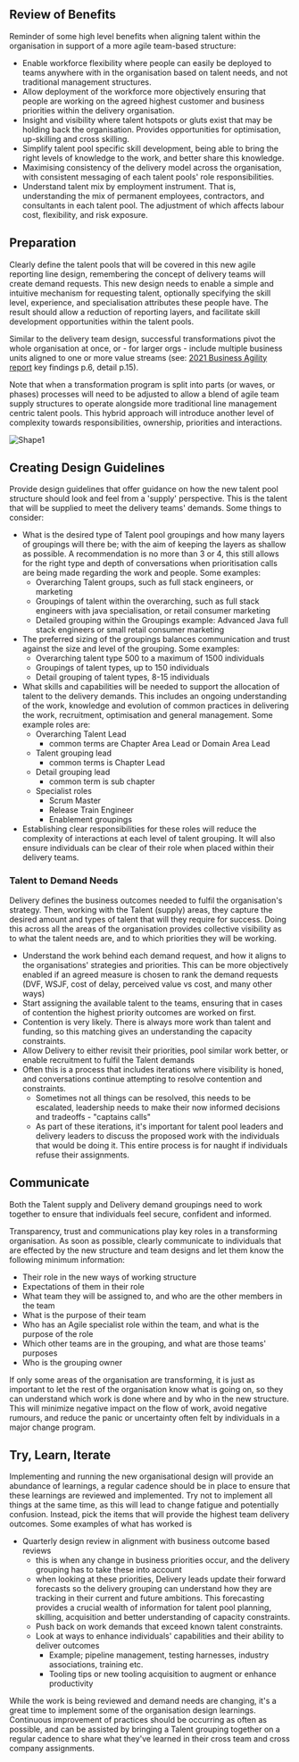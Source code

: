 ## **Review of Benefits**

Reminder of some high level benefits when aligning talent within the organisation in support of a more agile team-based structure:

- Enable workforce flexibility where people can easily be deployed to teams anywhere with in the organisation based on talent needs, and not traditional management structures.
- Allow deployment of the workforce more objectively ensuring that people are working on the agreed highest customer and business priorities within the delivery organisation.
- Insight and visibility where talent hotspots or gluts exist that may be holding back the organisation. Provides opportunities for optimisation, up-skilling and cross skilling.
- Simplify talent pool specific skill development, being able to bring the right levels of knowledge to the work, and better share this knowledge.
- Maximising consistency of the delivery model across the organisation, with consistent messaging of each talent pools&#39; role responsibilities.
- Understand talent mix by employment instrument. That is, understanding the mix of permanent employees, contractors, and consultants in each talent pool. The adjustment of which affects labour cost, flexibility, and risk exposure.

## **Preparation**

Clearly define the talent pools that will be covered in this new agile reporting line design, remembering the concept of delivery teams will create demand requests. This new design needs to enable a simple and intuitive mechanism for requesting talent, optionally specifying the skill level, experience, and specialisation attributes these people have. The result should allow a reduction of reporting layers, and facilitate skill development opportunities within the talent pools.

Similar to the delivery team design, successful transformations pivot the whole organisation at once, or - for larger orgs - include multiple business units aligned to one or more value streams (see: [2021 Business Agility report](https://api.businessagility.institute/storage/files/download-research/BAI-Business-Agility-Report-2021.pdf) key findings p.6, detail p.15).

Note that when a transformation program is split into parts (or waves, or phases) processes will need to be adjusted to allow a blend of agile team supply structures to operate alongside more traditional line management centric talent pools. This hybrid approach will introduce another level of complexity towards responsibilities, ownership, priorities and interactions.

![Shape1](RackMultipart20220129-4-34s0ug_html_49ac0cb03196381.gif)

## **Creating Design Guidelines**

Provide design guidelines that offer guidance on how the new talent pool structure should look and feel from a &#39;supply&#39; perspective. This is the talent that will be supplied to meet the delivery teams&#39; demands.  Some things to consider:

- What is the desired type of Talent pool groupings and how many layers of groupings will there be; with the aim of keeping the layers as shallow as possible. A recommendation is no more than 3 or 4, this still allows for the right type and depth of conversations when prioritisation calls are being made regarding the work and people. Some examples:
  - Overarching Talent groups, such as full stack engineers, or marketing
  - Groupings of talent within the overarching, such as full stack engineers with java specialisation, or retail consumer marketing
  - Detailed grouping within the Groupings example: Advanced Java full stack engineers or small retail consumer marketing
- The preferred sizing of the groupings balances communication and trust against the size and level of the grouping. Some examples:
  - Overarching talent type 500 to a maximum of 1500 individuals
  - Groupings of talent types, up to 150 individuals
  - Detail grouping of talent types, 8-15 individuals
- What skills and capabilities will be needed to support the allocation of talent to the delivery demands. This includes an ongoing understanding of the work, knowledge and evolution of common practices in delivering the work, recruitment, optimisation and general management. Some example roles are:
  - Overarching Talent Lead
    - common terms are Chapter Area Lead or Domain Area Lead
  - Talent grouping lead
    - common terms is Chapter Lead
  - Detail grouping lead
    - common term is sub chapter
  - Specialist roles
    - Scrum Master
    - Release Train Engineer
    - Enablement groupings
- Establishing clear responsibilities for these roles will reduce the complexity of interactions at each level of talent grouping. It will also ensure individuals can be clear of their role when placed within their delivery teams.

### Talent to Demand Needs

Delivery defines the business outcomes needed to fulfil the organisation&#39;s strategy. Then, working with the Talent (supply) areas, they capture the desired amount and types of talent that will they require for success. Doing this across all the areas of the organisation provides collective visibility as to what the talent needs are, and to which priorities they will be working.

- Understand the work behind each demand request, and how it aligns to the organisations&#39; strategies and priorities. This can be more objectively enabled if an agreed measure is chosen to rank the demand requests (DVF, WSJF, cost of delay, perceived value vs cost, and many other ways)
- Start assigning the available talent to the teams, ensuring that in cases of contention the highest priority outcomes are worked on first.
- Contention is very likely. There is always more work than talent and funding, so this matching gives an understanding the capacity constraints.
- Allow Delivery to either revisit their priorities, pool similar work better, or enable recruitment to fulfil the Talent demands
- Often this is a process that includes iterations where visibility is honed, and conversations continue attempting to resolve contention and constraints.
  - Sometimes not all things can be resolved, this needs to be escalated, leadership needs to make their now informed decisions and tradeoffs - &quot;captains calls&quot;
  - As part of these iterations, it&#39;s important for talent pool leaders and delivery leaders to discuss the proposed work with the individuals that would be doing it. This entire process is for naught if individuals refuse their assignments.

## **Communicate**

Both the Talent supply and Delivery demand groupings need to work together to ensure that individuals feel secure, confident and informed.

Transparency, trust and communications play key roles in a transforming organisation. As soon as possible, clearly communicate to individuals that are effected by the new structure and team designs and let them know the following minimum information:

- Their role in the new ways of working structure
- Expectations of them in their role
- What team they will be assigned to, and who are the other members in the team
- What is the purpose of their team
- Who has an Agile specialist role within the team, and what is the purpose of the role
- Which other teams are in the grouping, and what are those teams&#39; purposes
- Who is the grouping owner

If only some areas of the organisation are transforming, it is just as important to let the rest of the organisation know what is going on, so they can understand which work is done where and by who in the new structure. This will minimize negative impact on the flow of work, avoid negative rumours, and reduce the panic or uncertainty often felt by individuals in a major change program.

## **Try, Learn, Iterate**

Implementing and running the new organisational design will provide an abundance of learnings, a regular cadence should be in place to ensure that these learnings are reviewed and implemented. Try not to implement all things at the same time, as this will lead to change fatigue and potentially confusion. Instead, pick the items that will provide the highest team delivery outcomes. Some examples of what has worked is

- Quarterly design review in alignment with business outcome based reviews
  - this is when any change in business priorities occur, and the delivery grouping has to take these into account
  - when looking at these priorities, Delivery leads update their forward forecasts so the delivery grouping can understand how they are tracking in their current and future ambitions. This forecasting provides a crucial wealth of information for talent pool planning, skilling, acquisition and better understanding of capacity constraints.
  - Push back on work demands that exceed known talent constraints.
  - Look at ways to enhance individuals&#39; capabilities and their ability to deliver outcomes
    - Example; pipeline management, testing harnesses, industry associations, training etc.
    - Tooling tips or new tooling acquisition to augment or enhance productivity

While the work is being reviewed and demand needs are changing, it&#39;s a great time to implement some of the organisation design learnings. Continuous improvement of practices should be occurring as often as possible, and can be assisted by bringing a Talent grouping together on a regular cadence to share what they&#39;ve learned in their cross team and cross company assignments.